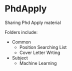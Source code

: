 # PhdApply
Sharing Phd Apply material


Folders include:
* Common
  * Position Searching List
  * Cover Letter Wrting
* Subject
  * Machine Learning

